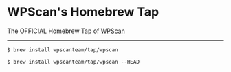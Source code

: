 # WPScan's Homebrew Tap
The OFFICIAL Homebrew Tap of [WPScan](https://github.com/wpscanteam/wpscan)

---
```
$ brew install wpscanteam/tap/wpscan
``` 
```
$ brew install wpscanteam/tap/wpscan --HEAD
```
